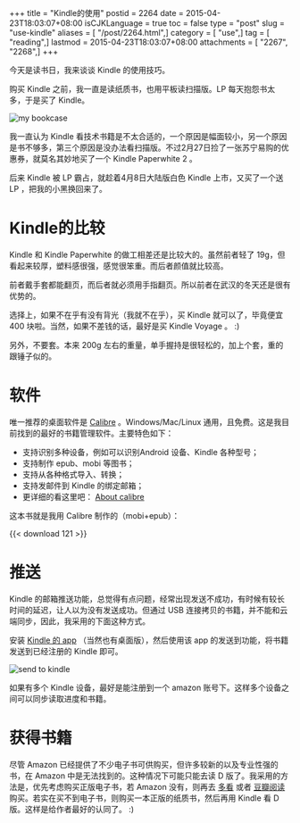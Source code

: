 +++
title = "Kindle的使用"
postid = 2264
date = 2015-04-23T18:03:07+08:00
isCJKLanguage = true
toc = false
type = "post"
slug = "use-kindle"
aliases = [ "/post/2264.html",]
category = [ "use",]
tag = [ "reading",]
lastmod = 2015-04-23T18:03:07+08:00
attachments = [ "2267", "2268",]
+++


今天是读书日，我来谈谈 Kindle 的使用技巧。

购买 Kindle 之前，我一直是读纸质书，也用平板读扫描版。LP 每天抱怨书太多，于是买了 Kindle。

![my bookcase][51]

我一直认为 Kindle 看技术书籍是不太合适的，一个原因是幅面较小，另一个原因是书不够多，第三个原因是没办法看扫描版。不过2月27日捡了一张苏宁易购的优惠券，就莫名其妙地买了一个 Kindle Paperwhite 2 。

后来 Kindle 被 LP 霸占，就趁着4月8日大陆版白色 Kindle 上市，又买了一个送 LP ，把我的小黑换回来了。<!--more-->

# Kindle的比较

Kindle 和 Kindle Paperwhite 的做工相差还是比较大的。虽然前者轻了 19g，但看起来较厚，塑料感很强，感觉很笨重。而后者颜值就比较高。

前者戴手套都能翻页，而后者就必须用手指翻页。所以前者在武汉的冬天还是很有优势的。

选择上，如果不在乎有没有背光（我就不在乎），买 Kindle 就可以了，毕竟便宜 400 块啦。当然，如果不差钱的话，最好是买 Kindle Voyage 。 :)

另外，不要套。本来 200g 左右的重量，单手握持是很轻松的，加上个套，重的跟锤子似的。

# 软件

唯一推荐的桌面软件是 [Calibre][1] 。Windows/Mac/Linux 通用，且免费。这是我目前找到的最好的书籍管理软件。主要特色如下：

- 支持识别多种设备，例如可以识别Android 设备、Kindle 各种型号；
- 支持制作 epub、mobi 等图书；
- 支持从各种格式导入、转换；
- 支持发邮件到 Kindle 的绑定邮箱；
- 更详细的看这里吧： [About calibre][2] 

这本书就是我用 Calibre 制作的（mobi+epub）：

{{< download 121 >}}

# 推送

Kindle 的邮箱推送功能，总觉得有点问题，经常出现发送不成功，有时候有较长时间的延迟，让人以为没有发送成功。但通过 USB 连接拷贝的书籍，并不能和云端同步，因此，我采用的下面这种方式。

安装 [Kindle 的 app][3] （当然也有桌面版），然后使用该 app 的发送到功能，将书籍发送到已经注册的 Kindle 即可。

![send to kindle][52]

如果有多个 Kindle 设备，最好是能注册到一个 amazon 账号下。这样多个设备之间可以同步读取进度和书籍。

# 获得书籍

尽管 Amazon 已经提供了不少电子书可供购买，但许多较新的以及专业性强的书，在 Amazon 中是无法找到的。这种情况下可能只能去读 D 版了。我采用的方法是，优先考虑购买正版电子书，若 Amazon 没有，则再去 [多看][4] 或者 [豆瓣阅读][5] 购买。若实在买不到电子书，则购买一本正版的纸质书，然后再用 Kindle 看 D 版。这样是给作者最好的认同了。 :)

[1]: http://calibre-ebook.com/
[2]: http://calibre-ebook.com/about#features
[3]: https://play.google.com/store/apps/details?id=com.amazon.kindle
[4]: http://www.duokan.com/
[5]: http://read.douban.com/ebooks/
[51]: /uploads/2015/04/bookcase.jpg
[52]: /uploads/2015/04/send2kindle.png
